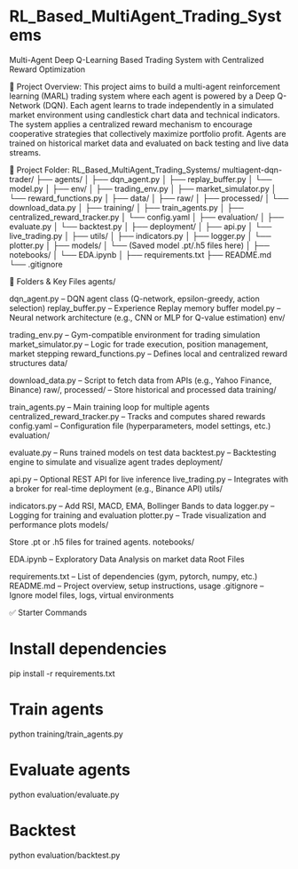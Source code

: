 # RL_Based_MultiAgent_Trading_Systems
Multi-Agent Deep Q-Learning Based Trading System with Centralized Reward Optimization
 
🧩 Project Overview:
This project aims to build a multi-agent reinforcement learning (MARL) trading system where each agent is powered by a Deep Q-Network (DQN). Each agent learns to trade independently in a simulated market environment using candlestick chart data and technical indicators. The system applies a centralized reward mechanism to encourage cooperative strategies that collectively maximize portfolio profit. Agents are trained on historical market data and evaluated on back testing and live data streams.

📁 Project Folder: RL_Based_MultiAgent_Trading_Systems/
multiagent-dqn-trader/
├── agents/
│   ├── dqn_agent.py
│   ├── replay_buffer.py
│   └── model.py
│
├── env/
│   ├── trading_env.py
│   ├── market_simulator.py
│   └── reward_functions.py
│
├── data/
│   ├── raw/
│   ├── processed/
│   └── download_data.py
│
├── training/
│   ├── train_agents.py
│   ├── centralized_reward_tracker.py
│   └── config.yaml
│
├── evaluation/
│   ├── evaluate.py
│   └── backtest.py
│
├── deployment/
│   ├── api.py
│   └── live_trading.py
│
├── utils/
│   ├── indicators.py
│   ├── logger.py
│   └── plotter.py
│
├── models/
│   └── (Saved model .pt/.h5 files here)
│
├── notebooks/
│   └── EDA.ipynb
│
├── requirements.txt
├── README.md
└── .gitignore

📁 Folders & Key Files
agents/

dqn_agent.py – DQN agent class (Q-network, epsilon-greedy, action selection)
replay_buffer.py – Experience Replay memory buffer
model.py – Neural network architecture (e.g., CNN or MLP for Q-value estimation)
env/

trading_env.py – Gym-compatible environment for trading simulation
market_simulator.py – Logic for trade execution, position management, market stepping
reward_functions.py – Defines local and centralized reward structures
data/

download_data.py – Script to fetch data from APIs (e.g., Yahoo Finance, Binance)
raw/, processed/ – Store historical and processed data
training/

train_agents.py – Main training loop for multiple agents
centralized_reward_tracker.py – Tracks and computes shared rewards
config.yaml – Configuration file (hyperparameters, model settings, etc.)
evaluation/

evaluate.py – Runs trained models on test data
backtest.py – Backtesting engine to simulate and visualize agent trades
deployment/

api.py – Optional REST API for live inference
live_trading.py – Integrates with a broker for real-time deployment (e.g., Binance API)
utils/

indicators.py – Add RSI, MACD, EMA, Bollinger Bands to data
logger.py – Logging for training and evaluation
plotter.py – Trade visualization and performance plots
models/

Store .pt or .h5 files for trained agents.
notebooks/

EDA.ipynb – Exploratory Data Analysis on market data
Root Files

requirements.txt – List of dependencies (gym, pytorch, numpy, etc.)
README.md – Project overview, setup instructions, usage
.gitignore – Ignore model files, logs, virtual environments


✅ Starter Commands
# Install dependencies
pip install -r requirements.txt

# Train agents
python training/train_agents.py

# Evaluate agents
python evaluation/evaluate.py

# Backtest
python evaluation/backtest.py


